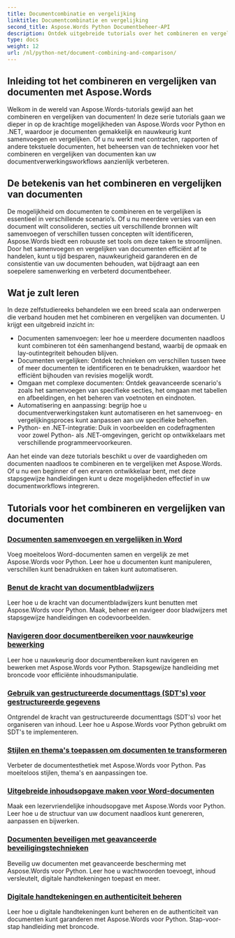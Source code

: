 ```yaml
---
title: Documentcombinatie en vergelijking
linktitle: Documentcombinatie en vergelijking
second_title: Aspose.Words Python Documentbeheer-API
description: Ontdek uitgebreide tutorials over het combineren en vergelijken van documenten met Aspose.Words voor Python en .NET. Leer hoe u documenten naadloos kunt samenvoegen en vergelijken, waardoor uw documentverwerkingsworkflows worden verbeterd.
type: docs
weight: 12
url: /nl/python-net/document-combining-and-comparison/
---
```

## Inleiding tot het combineren en vergelijken van documenten met Aspose.Words

Welkom in de wereld van Aspose.Words-tutorials gewijd aan het combineren en vergelijken van documenten! In deze serie tutorials gaan we dieper in op de krachtige mogelijkheden van Aspose.Words voor Python en .NET, waardoor je documenten gemakkelijk en nauwkeurig kunt samenvoegen en vergelijken. Of u nu werkt met contracten, rapporten of andere tekstuele documenten, het beheersen van de technieken voor het combineren en vergelijken van documenten kan uw documentverwerkingsworkflows aanzienlijk verbeteren.

## De betekenis van het combineren en vergelijken van documenten

De mogelijkheid om documenten te combineren en te vergelijken is essentieel in verschillende scenario’s. Of u nu meerdere versies van een document wilt consolideren, secties uit verschillende bronnen wilt samenvoegen of verschillen tussen concepten wilt identificeren, Aspose.Words biedt een robuuste set tools om deze taken te stroomlijnen. Door het samenvoegen en vergelijken van documenten efficiënt af te handelen, kunt u tijd besparen, nauwkeurigheid garanderen en de consistentie van uw documenten behouden, wat bijdraagt aan een soepelere samenwerking en verbeterd documentbeheer.

## Wat je zult leren

In deze zelfstudiereeks behandelen we een breed scala aan onderwerpen die verband houden met het combineren en vergelijken van documenten. U krijgt een uitgebreid inzicht in:

- Documenten samenvoegen: leer hoe u meerdere documenten naadloos kunt combineren tot één samenhangend bestand, waarbij de opmaak en lay-outintegriteit behouden blijven.
- Documenten vergelijken: Ontdek technieken om verschillen tussen twee of meer documenten te identificeren en te benadrukken, waardoor het efficiënt bijhouden van revisies mogelijk wordt.
- Omgaan met complexe documenten: Ontdek geavanceerde scenario's zoals het samenvoegen van specifieke secties, het omgaan met tabellen en afbeeldingen, en het beheren van voetnoten en eindnoten.
- Automatisering en aanpassing: begrijp hoe u documentverwerkingstaken kunt automatiseren en het samenvoeg- en vergelijkingsproces kunt aanpassen aan uw specifieke behoeften.
- Python- en .NET-integratie: Duik in voorbeelden en codefragmenten voor zowel Python- als .NET-omgevingen, gericht op ontwikkelaars met verschillende programmeervoorkeuren.

Aan het einde van deze tutorials beschikt u over de vaardigheden om documenten naadloos te combineren en te vergelijken met Aspose.Words. Of u nu een beginner of een ervaren ontwikkelaar bent, met deze stapsgewijze handleidingen kunt u deze mogelijkheden effectief in uw documentworkflows integreren.

## Tutorials voor het combineren en vergelijken van documenten
### [Documenten samenvoegen en vergelijken in Word](./merge-compare-documents/)
Voeg moeiteloos Word-documenten samen en vergelijk ze met Aspose.Words voor Python. Leer hoe u documenten kunt manipuleren, verschillen kunt benadrukken en taken kunt automatiseren.
### [Benut de kracht van documentbladwijzers](./document-bookmarks/)
Leer hoe u de kracht van documentbladwijzers kunt benutten met Aspose.Words voor Python. Maak, beheer en navigeer door bladwijzers met stapsgewijze handleidingen en codevoorbeelden.
### [Navigeren door documentbereiken voor nauwkeurige bewerking](./document-ranges/)
Leer hoe u nauwkeurig door documentbereiken kunt navigeren en bewerken met Aspose.Words voor Python. Stapsgewijze handleiding met broncode voor efficiënte inhoudsmanipulatie.
### [Gebruik van gestructureerde documenttags (SDT's) voor gestructureerde gegevens](./document-sdts/)
Ontgrendel de kracht van gestructureerde documenttags (SDT's) voor het organiseren van inhoud. Leer hoe u Aspose.Words voor Python gebruikt om SDT's te implementeren.
### [Stijlen en thema's toepassen om documenten te transformeren](./apply-styles-themes-documents/)
Verbeter de documentesthetiek met Aspose.Words voor Python. Pas moeiteloos stijlen, thema's en aanpassingen toe.
### [Uitgebreide inhoudsopgave maken voor Word-documenten](./generate-table-contents/)
Maak een lezervriendelijke inhoudsopgave met Aspose.Words voor Python. Leer hoe u de structuur van uw document naadloos kunt genereren, aanpassen en bijwerken.
### [Documenten beveiligen met geavanceerde beveiligingstechnieken](./secure-documents-protection/)
Beveilig uw documenten met geavanceerde bescherming met Aspose.Words voor Python. Leer hoe u wachtwoorden toevoegt, inhoud versleutelt, digitale handtekeningen toepast en meer.
### [Digitale handtekeningen en authenticiteit beheren](./manage-digital-signatures/)
Leer hoe u digitale handtekeningen kunt beheren en de authenticiteit van documenten kunt garanderen met Aspose.Words voor Python. Stap-voor-stap handleiding met broncode.